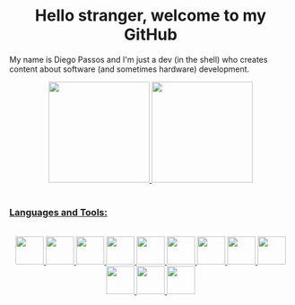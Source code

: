 <h1 align="center"> Hello stranger, welcome to my GitHub </h1>

My name is Diego Passos and I'm just a dev (in the shell) who creates content about software (and sometimes hardware) development.


<div align="center">
  <a href="https://github.com/DevInTheShell-BR">
  <img widht="48%" height="180em" src="https://github-readme-stats.vercel.app/api?username=DevInTheShell-BR&show_icons=true&theme=highcontrast&include_all_commits=true&count_private=true"/>
  <img widht="48%" height="180em" src="https://github-readme-stats.vercel.app/api/top-langs/?username=DevInTheShell-BR&layout=compact&langs_count=7&theme=highcontrast"/>
</div>

</br>
<h3> Languages and Tools:</h3>

<div align="center"><br>
<img height="50" src="https://cdn.jsdelivr.net/gh/devicons/devicon/icons/python/python-original.svg" />
<img height="50" src="https://cdn.jsdelivr.net/gh/devicons/devicon/icons/dart/dart-original.svg" />
<img height="50" src="https://cdn.jsdelivr.net/gh/devicons/devicon/icons/flutter/flutter-original.svg" />
<img height="50" src="https://cdn.jsdelivr.net/gh/devicons/devicon/icons/django/django-original.svg" />

<img height="50" src="https://cdn.jsdelivr.net/gh/devicons/devicon/icons/html5/html5-original.svg" />
<img height="50" src="https://cdn.jsdelivr.net/gh/devicons/devicon/icons/css3/css3-original.svg" />
<img height="50" src="https://cdn.jsdelivr.net/gh/devicons/devicon/icons/javascript/javascript-original.svg" />

<img height="50" src="https://cdn.jsdelivr.net/gh/devicons/devicon/icons/docker/docker-original.svg" />
<img height="50" src="https://cdn.jsdelivr.net/gh/devicons/devicon/icons/postgresql/postgresql-original-wordmark.svg" />

<img height="50" src="https://cdn.jsdelivr.net/gh/devicons/devicon/icons/redis/redis-original.svg" />

<img height="50" src="https://cdn.jsdelivr.net/gh/devicons/devicon/icons/raspberrypi/raspberrypi-original.svg" />
<img height="50" src="https://cdn.jsdelivr.net/gh/devicons/devicon/icons/arduino/arduino-original-wordmark.svg" />

</div>
